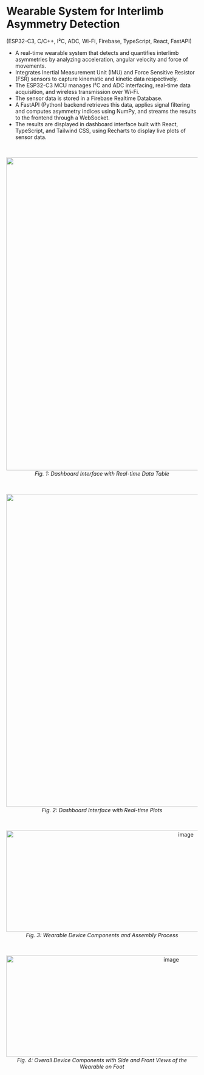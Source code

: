 # Wearable System for Interlimb Asymmetry Detection
(ESP32-C3, C/C++, I²C, ADC, Wi-Fi, Firebase, TypeScript, React, FastAPI)
<br>

- A real-time wearable system that detects and quantifies interlimb asymmetries by analyzing acceleration, angular velocity and force of movements. 
- Integrates Inertial Measurement Unit (IMU) and Force Sensitive Resistor (FSR) sensors to capture kinematic and kinetic data respectively.
- The ESP32-C3 MCU manages I²C and ADC interfacing, real-time data acquisition, and wireless transmission over Wi-Fi.
- The sensor data is stored in a Firebase Realtime Database. 
- A FastAPI (Python) backend retrieves this data, applies signal filtering and computes asymmetry indices using NumPy, and streams the results to the frontend through a WebSocket. 
- The results are displayed in dashboard interface built with React, TypeScript, and Tailwind CSS, using Recharts to display live plots of sensor data.




<br>
<p align="center">
<img width="1512" height="821" alt="image" src="https://github.com/user-attachments/assets/53a62d47-2b65-46b6-bcfb-bfcf7b3b002c" />
<br>
  <em>Fig. 1: Dashboard Interface with Real-time Data Table </em>
</p><br>

 


<p align="center">
<img width="1512" height="821" alt="image" src="https://github.com/user-attachments/assets/c967280b-5ad7-4f7a-bb7f-873377f371dd" />
<br>
  <em>Fig. 2: Dashboard Interface with Real-time Plots</em>
</p><br>


<p align="center">
<img width="930" height="266" alt="image" src="https://github.com/user-attachments/assets/46d4cd88-d016-42aa-a38e-811f857eac94" />
<br>
  <em>Fig. 3: Wearable Device Components and Assembly Process </em>
</p><br>

<p align="center">
<img width="853" height="266" alt="image" src="https://github.com/user-attachments/assets/1e6d6f4e-d36a-431c-926f-b73449584d83" />
<br>
  <em>Fig. 4: Overall Device Components with Side and Front Views of the Wearable on Foot </em>
</p>


